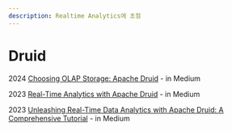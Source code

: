 ```yaml
---
description: Realtime Analytics에 초점
---
```


# Druid

2024 [Choosing OLAP Storage: Apache Druid](https://medium.com/towards-data-engineering/choosing-olap-storage-apache-druid-be6c0d94a252) - in Medium

2023 [Real-Time Analytics with Apache Druid](https://blog.mirkopeters.com/real-time-analytics-with-apache-druid-79e92d2d3389) - in Medium

2023 [Unleashing Real-Time Data Analytics with Apache Druid: A Comprehensive Tutorial](https://blog.det.life/unleashing-real-time-data-analytics-with-apache-druid-a-comprehensive-tutorial-8f59685a0558) - in Medium



